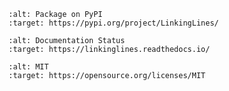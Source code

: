 ```{image} https://img.shields.io/pypi/v/LinkingLines.svg
:alt: Package on PyPI
:target: https://pypi.org/project/LinkingLines/
```

```{image} https://readthedocs.org/projects/LinkingLines/badge/
:alt: Documentation Status
:target: https://linkinglines.readthedocs.io/
```

```{image} https://img.shields.io/badge/License-MIT-yellow.svg
:alt: MIT
:target: https://opensource.org/licenses/MIT
```
